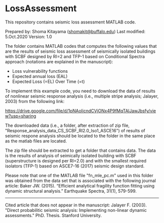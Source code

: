 # LossAssessment
This repository contains seismic loss assessment MATLAB code.

Prepared by: Shoma Kitayama (shomakit@buffalo.edu)
Last modified: 5.Oct.2020
Version: 1.0

The folder contains MATLAB codes that computes the following values that are the results of seismic loss assessment of seismically isolated buildings with SCBF designed by RI=2 and TFP-1 based on Conditional Spectra approach (notations are explained in the manuscript):

- Loss vulnerability functions
- Expected annual loss (EAL)
- Expected Loss (=EL) Over Time (=t)

To implement this example code, you need to download the data of results of nonlinear seismic response analysis (i.e., multiple stripe analysis; Jalayer, 2003) from the following link:

https://drive.google.com/file/d/1pNAoIicndCVjONx4P9fMqTAlJawJbsfy/view?usp=sharing

The downloaded data (i.e., a folder, after extraction of zip file, "Response_analysis_data_CS_SCBF_RI2.0_Iso1_ASCE16") of results of seismic respone analysis should be located to the folder in the same place as the matlab files are located.

The zip file should be extracted to get a folder that contains data.
The data is the results of analysis of seimically isolated building with SCBF (superstructure is designed per RI=2.0) and with the smallest required isolators (TFP-1) based on ASCE7-16 (2017) seismic design standard.

Please note that one of the MATLAB file "fn_mle_pc.m" used in this folder was obtained from the data set that is associated with the following journal article:
Baker JW. (2015). “Efficient analytical fragility function fitting using dynamic structural analysis.” Earthquake Spectra, 31(1), 579-599.

---
Cited article that does not appear in the manuscript:
Jalayer F. (2003). "Direct probabilitic seismic analysis: Implementing non-linear dynamic assessments." PhD. Thesis. Stanford University.
